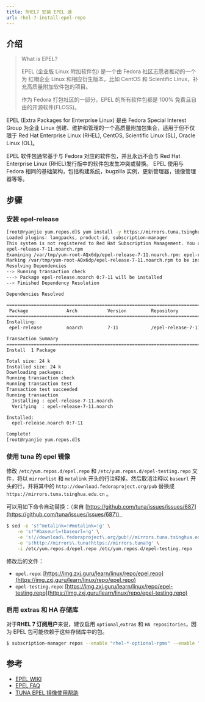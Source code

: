 ```yaml
---
title: RHEL7 安装 EPEL 源
url: rhel-7-install-epel-repo
---
```


## 介绍

> What is EPEL?
>
> EPEL (企业版 Linux 附加软件包) 是一个由 Fedora 社区志愿者推动的一个为 红帽企业 Linux 和相应衍生版本，比如 CentOS 和 Scientific Linux，补充高质量附加软件包的项目。
>
> 作为 Fedora 打包社区的一部分，EPEL 的所有软件包都是 100% 免费且自由的开源软件(FLOSS)。

EPEL (Extra Packages for Enterprise Linux) 是由 Fedora Special Interest Group 为企业 Linux 创建、维护和管理的一个高质量附加包集合，适用于但不仅限于 Red Hat Enterprise Linux (RHEL), CentOS, Scientific Linux (SL), Oracle Linux (OL)。

EPEL 软件包通常基于与 Fedora 对应的软件包，并且永远不会与 Red Hat Enterprise Linux (RHEL)发行版中的软件包发生冲突或替换。 EPEL 使用与 Fedora 相同的基础架构，包括构建系统，bugzilla 实例，更新管理器，镜像管理器等等。

## 步骤

### 安装 epel-release

```bash
[root@ryanjie yum.repos.d]$ yum install -y https://mirrors.tuna.tsinghua.edu.cn/centos/7/extras/x86_64/Packages/epel-release-7-11.noarch.rpm
Loaded plugins: langpacks, product-id, subscription-manager
This system is not registered to Red Hat Subscription Management. You can use subscription-manager to register.
epel-release-7-11.noarch.rpm                                          |  15 kB  00:00:00
Examining /var/tmp/yum-root-AQx6dp/epel-release-7-11.noarch.rpm: epel-release-7-11.noarch
Marking /var/tmp/yum-root-AQx6dp/epel-release-7-11.noarch.rpm to be installed
Resolving Dependencies
--> Running transaction check
---> Package epel-release.noarch 0:7-11 will be installed
--> Finished Dependency Resolution

Dependencies Resolved

=============================================================================================
 Package              Arch           Version         Repository                         Size
=============================================================================================
Installing:
 epel-release         noarch         7-11            /epel-release-7-11.noarch          24 k

Transaction Summary
=============================================================================================
Install  1 Package

Total size: 24 k
Installed size: 24 k
Downloading packages:
Running transaction check
Running transaction test
Transaction test succeeded
Running transaction
  Installing : epel-release-7-11.noarch                                                  1/1
  Verifying  : epel-release-7-11.noarch                                                  1/1

Installed:
  epel-release.noarch 0:7-11

Complete!
[root@ryanjie yum.repos.d]$
```

### 使用 tuna 的 epel 镜像

修改 `/etc/yum.repos.d/epel.repo` 和 `/etc/yum.repos.d/epel-testing.repo` 文件，将以 `mirrorlist` 和 `metalink` 开头的行注释掉。然后取消注释以 `baseurl` 开头的行，并将其中的 `http://download.fedoraproject.org/pub` 替换成 `https://mirrors.tuna.tsinghua.edu.cn` 。

可以用如下命令自动替换：（来自 [https://github.com/tuna/issues/issues/687](https://github.com/tuna/issues/issues/687)）

```bash
$ sed -e 's!^metalink=!#metalink=!g' \
    -e 's!^#baseurl=!baseurl=!g' \
    -e 's!//download\.fedoraproject\.org/pub!//mirrors.tuna.tsinghua.edu.cn!g' \
    -e 's!http://mirrors\.tuna!https://mirrors.tuna!g' \
    -i /etc/yum.repos.d/epel.repo /etc/yum.repos.d/epel-testing.repo
```

修改后的文件：

- `epel.repo`: [https://img.zxj.guru/learn/linux/repo/epel.repo](https://img.zxj.guru/learn/linux/repo/epel.repo)
- `epel-testing.repo`: [https://img.zxj.guru/learn/linux/repo/epel-testing.repo](https://img.zxj.guru/learn/linux/repo/epel-testing.repo)

### 启用 extras 和 HA 存储库

对于**RHEL 7 订阅用户**来说，建议启用 `optional`,`extras` 和 `HA repositories`，因为 EPEL 包可能依赖于这些存储库中的包。

```bash
$ subscription-manager repos --enable "rhel-*-optional-rpms" --enable "rhel-*-extras-rpms"  --enable "rhel-ha-for-rhel-*-server-rpms"
```

## 参考

- [EPEL WIKI](https://fedoraproject.org/wiki/EPEL)
- [EPEL FAQ](https://fedoraproject.org/wiki/EPEL/FAQ)
- [TUNA EPEL 镜像使用帮助](https://mirrors.tuna.tsinghua.edu.cn/help/epel)

